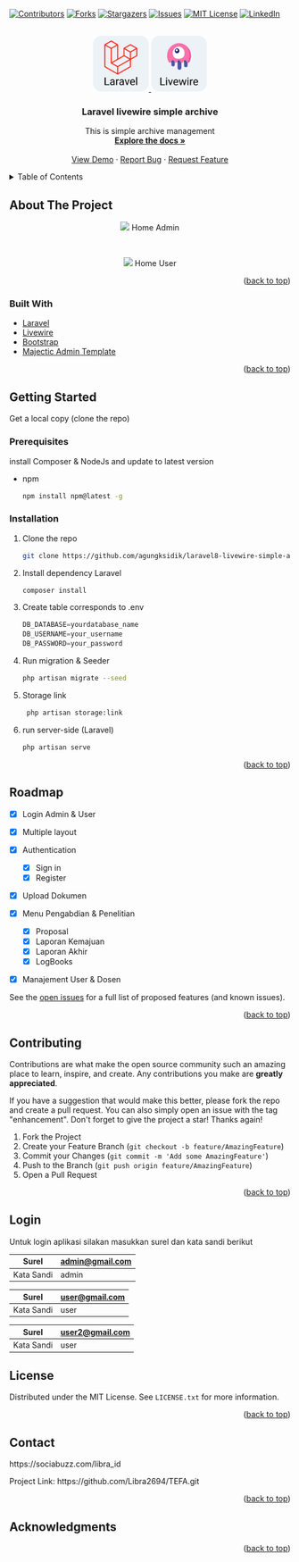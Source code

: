 <div id="top"></div>
<!--
*** Thanks for checking out the Best-README-Template. If you have a suggestion
*** that would make this better, please fork the repo and create a pull request
*** or simply open an issue with the tag "enhancement".
*** Don't forget to give the project a star!
*** Thanks again! Now go create something AMAZING! :D
-->



<!-- PROJECT SHIELDS -->
<!--
*** I'm using markdown "reference style" links for readability.
*** Reference links are enclosed in brackets [ ] instead of parentheses ( ).
*** See the bottom of this document for the declaration of the reference variables
*** for contributors-url, forks-url, etc. This is an optional, concise syntax you may use.
*** https://www.markdownguide.org/basic-syntax/#reference-style-links
-->
[![Contributors][contributors-shield]][contributors-url]
[![Forks][forks-shield]][forks-url]
[![Stargazers][stars-shield]][stars-url]
[![Issues][issues-shield]][issues-url]
[![MIT License][license-shield]][license-url]
[![LinkedIn][linkedin-shield]][linkedin-url]



<!-- PROJECT LOGO -->
<br />
<div align="center">
  <a href="https://github.com/agungksidik/laravel8-livewire-simple-archive">
    <img src="https://raw.githubusercontent.com/agungksidik/public-assets/master/logo/laravel-logo.png" alt="Logo" width="100" height="100">
  </a>
  <a href="https://github.com/agungksidik/laravel8-livewire-simple-archive">
    <img src="https://raw.githubusercontent.com/agungksidik/public-assets/master/logo/livewire-logo.png" alt="Logo" width="100" height="100">
  </a>

<h3 align="center">Laravel livewire simple archive</h3>

  <p align="center">
    This is simple archive management
    <br />
    <a href="https://github.com/agungksidik/laravel8-livewire-simple-archive"><strong>Explore the docs »</strong></a>
    <br />
    <br />
    <a href="http://e-arsip.herokuapp.com/">View Demo</a>
    ·
    <a href="https://github.com/agungksidik/laravel8-livewire-simple-archive/issues">Report Bug</a>
    ·
    <a href="https://github.com/agungksidik/laravel8-livewire-simple-archive/issues">Request Feature</a>
  </p>
</div>



<!-- TABLE OF CONTENTS -->
<details>
  <summary>Table of Contents</summary>
  <ol>
    <li>
      <a href="#about-the-project">About The Project</a>
      <ul>
        <li><a href="#built-with">Built With</a></li>
      </ul>
    </li>
    <li>
      <a href="#getting-started">Getting Started</a>
      <ul>
        <li><a href="#prerequisites">Prerequisites</a></li>
        <li><a href="#installation">Installation</a></li>
      </ul>
    </li>
    <li><a href="#usage">Usage</a></li>
    <li><a href="#roadmap">Roadmap</a></li>
    <li><a href="#contributing">Contributing</a></li>
    <li><a href="#license">License</a></li>
    <li><a href="#contact">Contact</a></li>
    <li><a href="#acknowledgments">Acknowledgments</a></li>
  </ol>
</details>



<!-- ABOUT THE PROJECT -->
## About The Project

<p align="center">
  <img src="https://telegra.ph/file/b79160cbe5cf077da3675.png" /> Home Admin</p>
</br>
<p align="center">
  <img src="https://telegra.ph/file/0066a72acb955efa6be79.png" /> Home User</p>
<p align="right">(<a href="#top">back to top</a>)</p>

### Built With

* [Laravel](https://laravel.com)
* [Livewire](https://laravel-livewire.com/)
* [Bootstrap](https://getbootstrap.com)
* [Majectic Admin Template](https://github.com/BootstrapDash/MajesticAdmin-Free-Bootstrap-Admin-Template)

<p align="right">(<a href="#top">back to top</a>)</p>



<!-- GETTING STARTED -->
## Getting Started

Get a local copy (clone the repo)

### Prerequisites

install Composer & NodeJs and update to latest version
* npm
  ```sh
  npm install npm@latest -g
  ```

### Installation

1. Clone the repo
   ```sh
   git clone https://github.com/agungksidik/laravel8-livewire-simple-archive.git
   ```
2. Install dependency Laravel
   ```sh
   composer install
   ```
3. Create table corresponds to .env
    ```js    
    DB_DATABASE=yourdatabase_name
    DB_USERNAME=your_username
    DB_PASSWORD=your_password
   ```
4. Run migration & Seeder
   ```sh
   php artisan migrate --seed
   ```
5. Storage link
   ```sh
    php artisan storage:link
   ```
6. run server-side (Laravel)
   ```sh
   php artisan serve
   ```
<p align="right">(<a href="#top">back to top</a>)</p>

<!-- ROADMAP -->
## Roadmap

- [x] Login Admin & User
- [x] Multiple layout
- [x] Authentication
    - [x] Sign in
    - [x] Register 
- [x] Upload Dokumen
- [x] Menu Pengabdian & Penelitian
    - [x] Proposal
    - [x] Laporan Kemajuan
    - [x] Laporan Akhir
    - [x] LogBooks
 - [x] Manajement User & Dosen


See the [open issues](https://github.com/agungksidik/laravel8-livewire-simple-archive/issues) for a full list of proposed features (and known issues).

<p align="right">(<a href="#top">back to top</a>)</p>



<!-- CONTRIBUTING -->
## Contributing

Contributions are what make the open source community such an amazing place to learn, inspire, and create. Any contributions you make are **greatly appreciated**.

If you have a suggestion that would make this better, please fork the repo and create a pull request. You can also simply open an issue with the tag "enhancement".
Don't forget to give the project a star! Thanks again!

1. Fork the Project
2. Create your Feature Branch (`git checkout -b feature/AmazingFeature`)
3. Commit your Changes (`git commit -m 'Add some AmazingFeature'`)
4. Push to the Branch (`git push origin feature/AmazingFeature`)
5. Open a Pull Request

<p align="right">(<a href="#top">back to top</a>)</p>

## Login
Untuk login aplikasi silakan masukkan surel dan kata sandi berikut

| Surel      | admin@gmail.com |
|------------|-----------------|
| Kata Sandi | admin           |

| Surel      | user@gmail.com  |
|------------|-----------------|
| Kata Sandi | user            |

| Surel      | user2@gmail.com |
|------------|-----------------|
| Kata Sandi | user            |


<!-- LICENSE -->
## License

Distributed under the MIT License. See `LICENSE.txt` for more information.

<p align="right">(<a href="#top">back to top</a>)</p>



<!-- CONTACT -->
## Contact
<p>https://sociabuzz.com/libra_id</p>
Project Link: https://github.com/Libra2694/TEFA.git

<p align="right">(<a href="#top">back to top</a>)</p>



<!-- ACKNOWLEDGMENTS -->
## Acknowledgments

<p align="right">(<a href="#top">back to top</a>)</p>



<!-- MARKDOWN LINKS & IMAGES -->
<!-- https://www.markdownguide.org/basic-syntax/#reference-style-links -->
[contributors-shield]: https://img.shields.io/github/contributors/agungksidik/laravel8-livewire-simple-archive.svg?style=for-the-badge
[contributors-url]: https://github.com/agungksidik/laravel8-livewire-simple-archive/graphs/contributors
[forks-shield]: https://img.shields.io/github/forks/agungksidik/laravel8-livewire-simple-archive.svg?style=for-the-badge
[forks-url]: https://github.com/agungksidik/laravel8-livewire-simple-archive/network/members
[stars-shield]: https://img.shields.io/github/stars/agungksidik/laravel8-livewire-simple-archive.svg?style=for-the-badge
[stars-url]: https://github.com/agungksidik/laravel8-livewire-simple-archive/stargazers
[issues-shield]: https://img.shields.io/github/issues/agungksidik/laravel8-livewire-simple-archive.svg?style=for-the-badge
[issues-url]: https://github.com/agungksidik/laravel8-livewire-simple-archive/issues
[license-shield]: https://img.shields.io/github/license/agungksidik/laravel8-livewire-simple-archive.svg?style=for-the-badge
[license-url]: https://github.com/agungksidik/laravel8-livewire-simple-archive/blob/master/LICENSE.txt
[linkedin-shield]: https://img.shields.io/badge/-LinkedIn-black.svg?style=for-the-badge&logo=linkedin&colorB=555
[linkedin-url]: https://www.linkedin.com/in/agung-sidik-muhamad-5b427620b/
[product-screenshot]: https://raw.githubusercontent.com/agungksidik/public-assets/master/laravel8-livewire-simple-archive/screencapture-e-arsip-herokuapp-history-document-data-ap-unifi-2022-02-18-09_33_21.png
